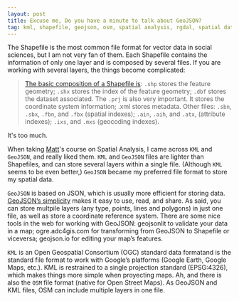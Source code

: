 ```yaml
---
layout: post
title: Excuse me, Do you have a minute to talk about GeoJSON?
tag: kml, shapefile, geojson, osm, spatial analysis, rgdal, spatial data, open file formats, Open Geospatial Consortium
---
```


The Shapefile is the most common file format for vector data in social sciences, but I am not very fan of them. Each Shapefile contains the information of only one layer and is composed by several files. If you are working with several layers, the things become complicated:

> [The basic composition of a Shapefile is](http://resources.arcgis.com/en/help/main/10.2/index.html#//005600000003000000): `.shp` stores the feature geometry; `.shx` stores the index of the feature geometry; `.dbf` stores the dataset associated. The `.prj` is also very important. It stores the coordinate system information; .xml stores metadata. Other files: `.sbn`, `.sbx`, `.fbn`, and `.fbx` (spatial indexes); `.ain`, `.aih`, and `.atx`, (attribute indexes); `.ixs`, and `.mxs` (geocoding indexes).

It's too much.

When taking [Matt](http://mattingram.net/)'s course on Spatial Analysis, I came across `KML` and `GeoJSON`, and really liked them. `KML` and `GeoJSON` files are lighter than Shapefiles, and can store several layers within a single file. (Although `KML` seems to be even better,) `GeoJSON` became my preferred file format to store my spatial data.

`GeoJSON` is based on JSON, which is usually more efficient for storing data. [GeoJSON’s simplicity](http://www.macwright.org/2015/03/23/geojson-second-bite.html) makes it easy to use, read, and share. As said, you can store multpile layers (any type, points, lines and polygons) in just one file, as well as store a coordinate reference system. There are some nice tools in the web for working with GeoJSON: geojsonlit to validate your data in a map; ogre.adc4gis.com for transforming from GeoJSON to Shapefile or viceversa; geojson.io for editing your map’s features.

`KML` is an Open Geospatial Consortium (OGC) standard data formatand is the standard file format to work with Google’s platforms (Google Earth, Google Maps, etc.). KML is restrained to a single projection standard (EPSG:4326), which makes things more simple when proyecting maps. Ah, and there is also the `OSM` file format (native for Open Street Maps). As GeoJSON and KML files, OSM can include multiple layers in one file.
